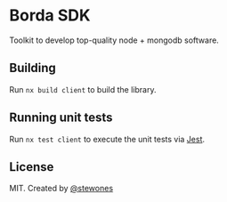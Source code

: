# Borda SDK

Toolkit to develop top-quality node + mongodb software.

## Building

Run `nx build client` to build the library.

## Running unit tests

Run `nx test client` to execute the unit tests via [Jest](https://jestjs.io).

## License

MIT. Created by [@stewones](https://twitter.com/stewones)
